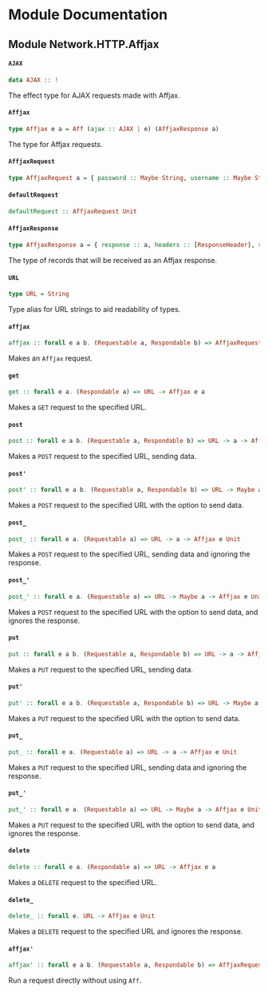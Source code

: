 # Module Documentation

## Module Network.HTTP.Affjax

#### `AJAX`

``` purescript
data AJAX :: !
```

The effect type for AJAX requests made with Affjax.

#### `Affjax`

``` purescript
type Affjax e a = Aff (ajax :: AJAX | e) (AffjaxResponse a)
```

The type for Affjax requests.

#### `AffjaxRequest`

``` purescript
type AffjaxRequest a = { password :: Maybe String, username :: Maybe String, content :: Maybe a, headers :: [RequestHeader], url :: URL, method :: Method }
```


#### `defaultRequest`

``` purescript
defaultRequest :: AffjaxRequest Unit
```


#### `AffjaxResponse`

``` purescript
type AffjaxResponse a = { response :: a, headers :: [ResponseHeader], status :: StatusCode }
```

The type of records that will be received as an Affjax response.

#### `URL`

``` purescript
type URL = String
```

Type alias for URL strings to aid readability of types.

#### `affjax`

``` purescript
affjax :: forall e a b. (Requestable a, Respondable b) => AffjaxRequest a -> Affjax e b
```

Makes an `Affjax` request.

#### `get`

``` purescript
get :: forall e a. (Respondable a) => URL -> Affjax e a
```

Makes a `GET` request to the specified URL.

#### `post`

``` purescript
post :: forall e a b. (Requestable a, Respondable b) => URL -> a -> Affjax e b
```

Makes a `POST` request to the specified URL, sending data.

#### `post'`

``` purescript
post' :: forall e a b. (Requestable a, Respondable b) => URL -> Maybe a -> Affjax e b
```

Makes a `POST` request to the specified URL with the option to send data.

#### `post_`

``` purescript
post_ :: forall e a. (Requestable a) => URL -> a -> Affjax e Unit
```

Makes a `POST` request to the specified URL, sending data and ignoring the
response.

#### `post_'`

``` purescript
post_' :: forall e a. (Requestable a) => URL -> Maybe a -> Affjax e Unit
```

Makes a `POST` request to the specified URL with the option to send data,
and ignores the response.

#### `put`

``` purescript
put :: forall e a b. (Requestable a, Respondable b) => URL -> a -> Affjax e b
```

Makes a `PUT` request to the specified URL, sending data.

#### `put'`

``` purescript
put' :: forall e a b. (Requestable a, Respondable b) => URL -> Maybe a -> Affjax e b
```

Makes a `PUT` request to the specified URL with the option to send data.

#### `put_`

``` purescript
put_ :: forall e a. (Requestable a) => URL -> a -> Affjax e Unit
```

Makes a `PUT` request to the specified URL, sending data and ignoring the
response.

#### `put_'`

``` purescript
put_' :: forall e a. (Requestable a) => URL -> Maybe a -> Affjax e Unit
```

Makes a `PUT` request to the specified URL with the option to send data,
and ignores the response.

#### `delete`

``` purescript
delete :: forall e a. (Respondable a) => URL -> Affjax e a
```

Makes a `DELETE` request to the specified URL.

#### `delete_`

``` purescript
delete_ :: forall e. URL -> Affjax e Unit
```

Makes a `DELETE` request to the specified URL and ignores the response.

#### `affjax'`

``` purescript
affjax' :: forall e a b. (Requestable a, Respondable b) => AffjaxRequest a -> (Error -> Eff (ajax :: AJAX | e) Unit) -> (AffjaxResponse b -> Eff (ajax :: AJAX | e) Unit) -> Eff (ajax :: AJAX | e) (Canceler (ajax :: AJAX | e))
```

Run a request directly without using `Aff`.



